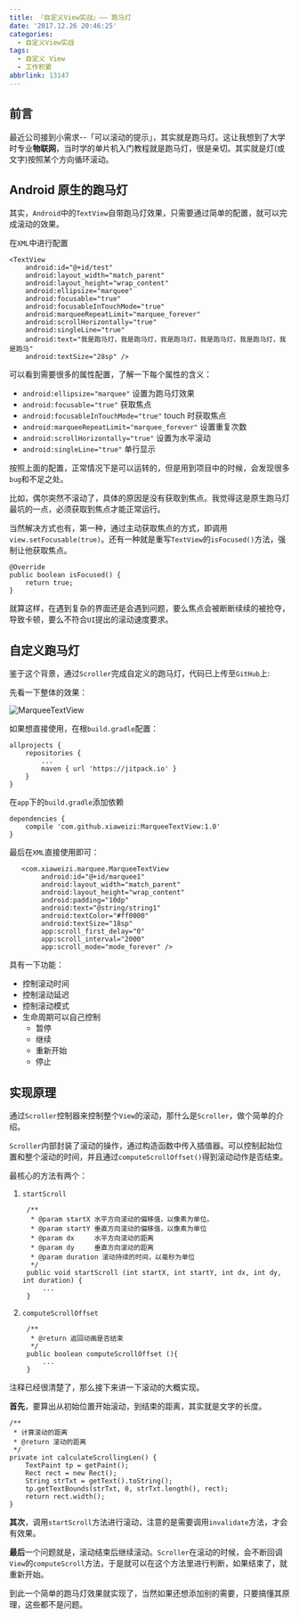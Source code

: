 ```yaml
---
title: 『自定义View实战』—— 跑马灯
date: '2017.12.26 20:46:25'
categories:
  - 自定义View实战
tags:
  - 自定义 View
  - 工作积累
abbrlink: 13147
---
```



## 前言

最近公司接到小需求--「可以滚动的提示」，其实就是跑马灯。这让我想到了大学时专业**物联网**，当时学的单片机入门教程就是跑马灯，很是亲切。其实就是灯(或文字)按照某个方向循环滚动。

<!-- more -->

## Android 原生的跑马灯

其实，`Android`中的`TextView`自带跑马灯效果，只需要通过简单的配置，就可以完成滚动的效果。

在`XML`中进行配置

    <TextView
        android:id="@+id/test"
        android:layout_width="match_parent"
        android:layout_height="wrap_content"
        android:ellipsize="marquee"
        android:focusable="true"
        android:focusableInTouchMode="true"
        android:marqueeRepeatLimit="marquee_forever"
        android:scrollHorizontally="true"
        android:singleLine="true"
        android:text="我是跑马灯，我是跑马灯，我是跑马灯，我是跑马灯，我是跑马灯，我是跑马"
        android:textSize="28sp" />

可以看到需要很多的属性配置，了解一下每个属性的含义：

- `android:ellipsize="marquee"` 设置为跑马灯效果
- `android:focusable="true"` 获取焦点
- `android:focusableInTouchMode="true"` touch 时获取焦点
- `android:marqueeRepeatLimit="marquee_forever"` 设置重复次数
- `android:scrollHorizontally="true"` 设置为水平滚动
- `android:singleLine="true"` 单行显示

按照上面的配置，正常情况下是可以运转的，但是用到项目中的时候，会发现很多`bug`和不足之处。

比如，偶尔突然不滚动了，具体的原因是没有获取到焦点。我觉得这是原生跑马灯最坑的一点，必须获取到焦点才能正常运行。

当然解决方式也有，第一种，通过主动获取焦点的方式，即调用`view.setFocusable(true)`。还有一种就是重写`TextView`的`isFocused()`方法，强制让他获取焦点。

    @Override
    public boolean isFocused() {
        return true;
    }

就算这样，在遇到复杂的界面还是会遇到问题，要么焦点会被断断续续的被抢夺，导致卡顿，要么不符合`UI`提出的滚动速度要求。


## 自定义跑马灯

鉴于这个背景，通过`Scroller`完成自定义的跑马灯，代码已上传至`GitHub`上:

<div class="github-widget" data-repo="xiaweizi/MarqueeTextView"></div>

先看一下整体的效果：

![MarqueeTextView](http://upload-images.jianshu.io/upload_images/4043475-693d71be1451c080.gif?imageMogr2/auto-orient/strip%7CimageView2/2/w/1240)

如果想直接使用，在根`build.gradle`配置：

	allprojects {
		repositories {
			...
			maven { url 'https://jitpack.io' }
		}
	}

在`app`下的`build.gradle`添加依赖

	dependencies {
		compile 'com.github.xiaweizi:MarqueeTextView:1.0'
	}

最后在`XML`直接使用即可：

       <com.xiaweizi.marquee.MarqueeTextView
            android:id="@+id/marquee1"
            android:layout_width="match_parent"
            android:layout_height="wrap_content"
            android:padding="10dp"
            android:text="@string/string1"
            android:textColor="#ff0000"
            android:textSize="18sp"
            app:scroll_first_delay="0"
            app:scroll_interval="2000"
            app:scroll_mode="mode_forever" />

具有一下功能：

- 控制滚动时间
- 控制滚动延迟
- 控制滚动模式
- 生命周期可以自己控制
    - 暂停
    - 继续
    - 重新开始
    - 停止

## 实现原理

通过`Scroller`控制器来控制整个`View`的滚动，那什么是`Scroller`，做个简单的介绍。

`Scroller`内部封装了滚动的操作，通过构造函数中传入插值器。可以控制起始位置和整个滚动的时间，并且通过`computeScrollOffset()`得到滚动动作是否结束。

最核心的方法有两个：

1. `startScroll`

        /**
         * @param startX 水平方向滚动的偏移值，以像素为单位。
         * @param startY 垂直方向滚动的偏移值，以像素为单位
         * @param dx     水平方向滚动的距离
         * @param dy     垂直方向滚动的距离
         * @param duration 滚动持续的时间，以毫秒为单位
         */
        public void startScroll (int startX, int startY, int dx, int dy, int duration) {
            ...
        } 
   
2. `computeScrollOffset`

        /**
         * @return 返回动画是否结束
         */
        public boolean computeScrollOffset (){
            ...
        }

注释已经很清楚了，那么接下来讲一下滚动的大概实现。

**首先**，要算出从初始位置开始滚动，到结束的距离，其实就是文字的长度。

    /**
     * 计算滚动的距离
     * @return 滚动的距离
     */
    private int calculateScrollingLen() {
        TextPaint tp = getPaint();
        Rect rect = new Rect();
        String strTxt = getText().toString();
        tp.getTextBounds(strTxt, 0, strTxt.length(), rect);
        return rect.width();
    }

**其次**，调用`startScroll`方法进行滚动，注意的是需要调用`invalidate`方法，才会有效果。

**最后**一个问题就是，滚动结束后继续滚动。`Scroller`在滚动的时候，会不断回调`View`的`computeScroll`方法，于是就可以在这个方法里进行判断，如果结束了，就重新开始。

到此一个简单的跑马灯效果就实现了，当然如果还想添加别的需要，只要搞懂其原理，这些都不是问题。
    










